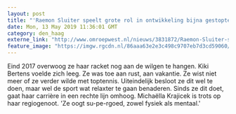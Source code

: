 ```yaml
---
layout: post
title: "'Raemon Sluiter speelt grote rol in ontwikkeling bijna gestopte Kiki Bertens'"
date: Mon, 13 May 2019 11:36:01 GMT
category: den_haag
externe_link: "http://www.omroepwest.nl/nieuws/3831872/Raemon-Sluiter-speelt-grote-rol-in-ontwikkeling-bijna-gestopte-Kiki-Bertens"
feature_image: "https://imgw.rgcdn.nl/86aaa63e2e3c498c9707eb7d3cd59060/opener/3825793.jpg"
---
```


Eind 2017 overwoog ze haar racket nog aan de wilgen te hangen. Kiki Bertens voelde zich leeg. Ze was toe aan rust, aan vakantie. Ze wist niet meer of ze verder wilde met toptennis. Uiteindelijk besloot ze dit wel te doen, maar wel de sport wat relaxter te gaan benaderen. Sinds ze dit doet, gaat haar carrière in een rechte lijn omhoog. Michaëlla Krajicek is trots op haar regiogenoot. 'Ze oogt su-pe-rgoed, zowel fysiek als mentaal.'
